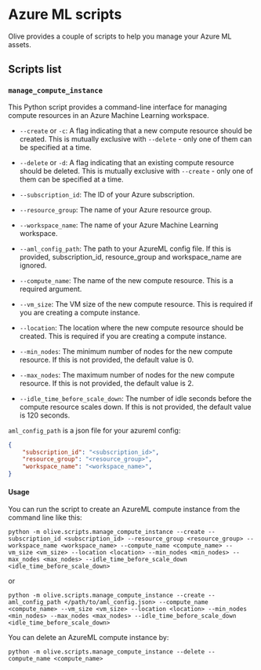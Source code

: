 # Azure ML scripts

Olive provides a couple of scripts to help you manage your Azure ML assets.

## Scripts list

### `manage_compute_instance`
This Python script provides a command-line interface for managing compute resources in an Azure Machine Learning workspace.

* `--create` or `-c`: A flag indicating that a new compute resource should be created. This is mutually exclusive with `--delete` - only one of them can be specified at a time.

* `--delete` or `-d`: A flag indicating that an existing compute resource should be deleted. This is mutually exclusive with `--create` - only one of them can be specified at a time.

* `--subscription_id`: The ID of your Azure subscription.

* `--resource_group`: The name of your Azure resource group.

* `--workspace_name`: The name of your Azure Machine Learning workspace.

* `--aml_config_path`: The path to your AzureML config file. If this is provided, subscription_id, resource_group and workspace_name are ignored.

* `--compute_name`: The name of the new compute resource. This is a required argument.

* `--vm_size`: The VM size of the new compute resource. This is required if you are creating a compute instance.

* `--location`: The location where the new compute resource should be created. This is required if you are creating a compute instance.

* `--min_nodes`: The minimum number of nodes for the new compute resource. If this is not provided, the default value is 0.

* `--max_nodes`: The maximum number of nodes for the new compute resource. If this is not provided, the default value is 2.

* `--idle_time_before_scale_down`: The number of idle seconds before the compute resource scales down. If this is not provided, the default value is 120 seconds.

`aml_config_path` is a json file for your azureml config:
```json
{
    "subscription_id": "<subscription_id>",
    "resource_group": "<resource_group>",
    "workspace_name": "<workspace_name>",
}
```

#### Usage

You can run the script to create an AzureML compute instance from the command line like this:

```
python -m olive.scripts.manage_compute_instance --create --subscription_id <subscription_id> --resource_group <resource_group> --workspace_name <workspace_name> --compute_name <compute_name> --vm_size <vm_size> --location <location> --min_nodes <min_nodes> --max_nodes <max_nodes> --idle_time_before_scale_down <idle_time_before_scale_down>
```

or

```
python -m olive.scripts.manage_compute_instance --create --aml_config_path </path/to/aml_config.json> --compute_name <compute_name> --vm_size <vm_size> --location <location> --min_nodes <min_nodes> --max_nodes <max_nodes> --idle_time_before_scale_down <idle_time_before_scale_down>
```

You can delete an AzureML compute instance by:
```
python -m olive.scripts.manage_compute_instance --delete --compute_name <compute_name>
```

